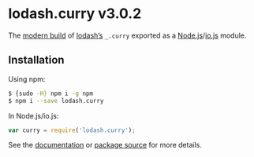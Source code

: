 # lodash.curry v3.0.2

The [modern build](https://github.com/lodash/lodash/wiki/Build-Differences) of [lodash’s](https://lodash.com/) `_.curry` exported as a [Node.js](http://nodejs.org/)/[io.js](https://iojs.org/) module.

## Installation

Using npm:

```bash
$ {sudo -H} npm i -g npm
$ npm i --save lodash.curry
```

In Node.js/io.js:

```js
var curry = require('lodash.curry');
```

See the [documentation](https://lodash.com/docs#curry) or [package source](https://github.com/lodash/lodash/blob/3.0.2-npm-packages/lodash.curry) for more details.
